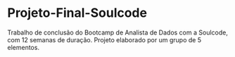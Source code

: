 # Projeto-Final-Soulcode
Trabalho de conclusão do Bootcamp de Analista de Dados com a Soulcode, com 12 semanas de duração. Projeto elaborado por um grupo de 5 elementos.
